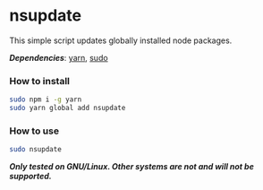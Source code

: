 # nsupdate

This simple script updates globally installed node packages.

***Dependencies***: [yarn](<https://yarnpkg.com/>), [sudo](<https://en.wikipedia.org/wiki/Sudo>)

### How to install

```bash
sudo npm i -g yarn
sudo yarn global add nsupdate
```

### How to use

```bash
sudo nsupdate
```

***Only tested on GNU/Linux. Other systems are not and will not be supported.***
